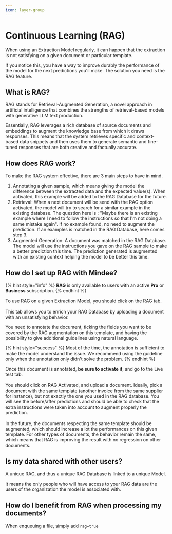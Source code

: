 ```yaml
---
icon: layer-group
---
```


# Continuous Learning (RAG)

When using an Extraction Model regularly, it can happen that the extraction is not satisfying on a given document or particular template.

If you notice this, you have a way to improve durably the performance of the model for the next predictions you'll make. The solution you need is the RAG feature.

## What is RAG?&#x20;

RAG stands for Retrieval-Augmented Generation, a novel approach in artificial intelligence that combines the strengths of retrieval-based models with generative LLM text production.

Essentially, RAG leverages a rich database of source documents and embeddings to augment the knowledge base from which it draws responses. This means that the system retrieves specific and context-based data snippets and then uses them to generate semantic and fine-tuned responses that are both creative and factually accurate.

## How does RAG work?&#x20;

To make the RAG system effective, there are 3 main steps to have in mind.&#x20;

1. Annotating a given sample, which means giving the model the difference between the extracted data and the expected value(s). When activated, this example will be added to the RAG Database for the future.
2. Retrieval: When a next document will be send with the RAG option activated, the model will try to search for a similar example in the existing database. The question here is : "Maybe there is an existing example where I need to follow the instructions so that I'm not doing a same mistake again".  If no example found, no need to augment the prediction. If an examples is matched in the RAG Database, here comes step 3.&#x20;
3. Augmented Generation: A document was matched in the RAG Database. The model will use the instructions you gave on the RAG sample to make a better prediction this time. The prediction generated is augmented with an existing context helping the model to be better this time.

## How do I set up RAG with Mindee?&#x20;

{% hint style="info" %}
**RAG** is only available to users with an active **Pro** or **Business** subscription.
{% endhint %}

To use RAG on a given Extraction Model, you should click on the RAG tab. \
\
This tab allows you to enrich your RAG Database by uploading a document with an unsatisfying behavior.&#x20;

You need to annotate the document, ticking the fields you want to be covered by the RAG augmentation on this template, and having the possibility to give additional guidelines using natural language.&#x20;

{% hint style="success" %}
Most of the time, the annotation is sufficient to make the model understand the issue. We recommend using the guideline only when the annotation only didn't solve the problem.
{% endhint %}

Once this document is annotated, **be sure to activate it**, and go to the Live test tab. \
\
You should click on RAG Activated, and upload a document. Ideally, pick a document with the same template (another invoice from the same supplier for instance), but not exactly the one you used in the RAG database. You will see the before/after predictions and should be able to check that the extra instructions were taken into account to augment properly the prediction.\
\
In the future, the documents respecting the same template should be augmented, which should increase a lot the performances on this given template. For other types of documents, the behavior remain the same, which means that RAG is improving the result with no regression on other documents.&#x20;

## Is my data shared with other users?&#x20;

A unique RAG, and thus a unique RAG Database is linked to a unique Model.

It means the only people who will have access to your RAG data are the users of the organization the model is associated with.

## How do I benefit from RAG when processing my documents?

When enqueuing a file, simply add `rag=true`&#x20;
